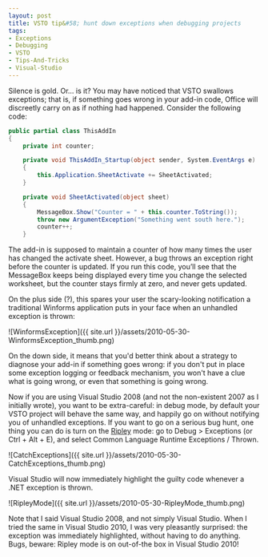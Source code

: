 ```yaml
---
layout: post
title: VSTO tip&#58; hunt down exceptions when debugging projects
tags:
- Exceptions
- Debugging
- VSTO
- Tips-And-Tricks
- Visual-Studio
---
```


Silence is gold. Or... is it? You may have noticed that VSTO swallows exceptions; that is, if something goes wrong in your add-in code, Office will discreetly carry on as if nothing had happened. Consider the following code:

``` csharp
public partial class ThisAddIn
{
    private int counter;

    private void ThisAddIn_Startup(object sender, System.EventArgs e)
    {
        this.Application.SheetActivate += SheetActivated;
    }

    private void SheetActivated(object sheet)
    {
        MessageBox.Show("Counter = " + this.counter.ToString());
        throw new ArgumentException("Something went south here.");
        counter++;
    }
``` 

The add-in is supposed to maintain a counter of how many times the user has changed the activate sheet. However, a bug throws an exception right before the counter is updated. If you run this code, you&rsquo;ll see that the MessageBox keeps being displayed every time you change the selected worksheet, but the counter stays firmly at zero, and never gets updated.

<!--more-->

On the plus side (?), this spares your user the scary-looking notification a traditional Winforms application puts in your face when an unhandled exception is thrown:

![WinformsException]({{ site.url }}/assets/2010-05-30-WinformsException_thumb.png)

On the down side, it means that you'd better think about a strategy to diagnose your add-in if something goes wrong: if you don't put in place some exception logging or feedback mechanism, you won't have a clue what is going wrong, or even that something is going wrong.

Now if you are using Visual Studio 2008 (and not the non-existent 2007 as I initially wrote), you want to be extra-careful: in debug mode, by default your VSTO project will behave the same way, and happily go on without notifying you of unhandled exceptions. If you want to go on a serious bug hunt, one thing you can do is turn on the [Ripley](http://en.wikipedia.org/wiki/Ellen_Ripley) mode: go to Debug > Exceptions (or Ctrl + Alt + E), and select Common Language Runtime Exceptions / Thrown.

![CatchExceptions]({{ site.url }}/assets/2010-05-30-CatchExceptions_thumb.png)

Visual Studio will now immediately highlight the guilty code whenever a .NET exception is thrown.

![RipleyMode]({{ site.url }}/assets/2010-05-30-RipleyMode_thumb.png)

Note that I said Visual Studio 2008, and not simply Visual Studio. When I tried the same in Visual Studio 2010, I was very pleasantly surprised: the exception was immediately highlighted, without having to do anything. Bugs, beware: Ripley mode is on out-of-the box in Visual Studio 2010!
